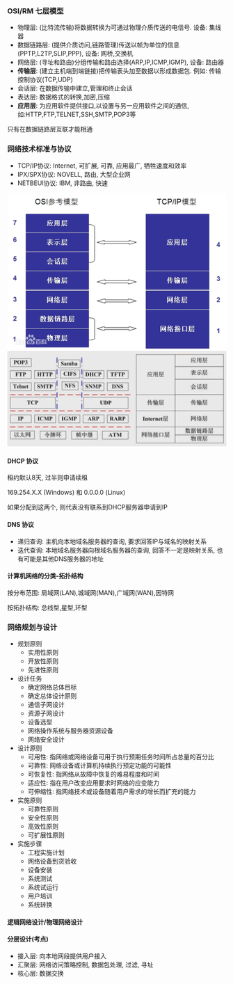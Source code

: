 ### OSI/RM 七层模型

- 物理层: (比特流传输)将数据转换为可通过物理介质传送的电信号. 设备: 集线器
- 数据链路层: (提供介质访问,链路管理)传送以帧为单位的信息(PPTP,L2TP,SLIP,PPP), 设备: 网桥,交换机
- 网络层: (寻址和路由)分组传输和路由选择(ARP,IP,ICMP,IGMP), 设备: 路由器
- **传输层**: (建立主机端到端链接)把传输表头加至数据以形成数据包. 例如: 传输控制协议(TCP,UDP)
- 会话层: 在数据传输中建立,管理和终止会话
- 表达层: 数据格式的转换,加密,压缩
- **应用层**: 为应用软件提供接口,以设置与另一应用软件之间的通信, 如:HTTP,FTP,TELNET,SSH,SMTP,POP3等

只有在数据链路层互联才能相通


### 网络技术标准与协议

- TCP/IP协议: Internet, 可扩展, 可靠, 应用最广, 牺牲速度和效率
- IPX/SPX协议: NOVELL, 路由, 大型企业网
- NETBEUI协议: IBM, 非路由, 快速

![](./5.01%20计算机模型七层网络/OSI-TCP_IP.png)
![](./5.01%20计算机模型七层网络/02.png)


#### DHCP 协议

租约默认8天, 过半则申请续租

169.254.X.X (Windows) 和 0.0.0.0 (Linux)

如果分配到这两个, 则代表没有联系到DHCP服务器申请到IP

#### DNS 协议

- 递归查询: 主机向本地域名服务器的查询, 要求回答IP与域名的映射关系
- 迭代查询: 本地域名服务器向根域名服务器的查询, 回答不一定是映射关系, 也有可能是其他DNS服务器的地址


#### 计算机网络的分类-拓扑结构

按分布范围: 局域网(LAN),城域网(MAN),广域网(WAN),因特网

按拓扑结构: 总线型,星型,环型


### 网络规划与设计

- 规划原则
  - 实用性原则
  - 开放性原则
  - 先进性原则
- 设计任务
  - 确定网络总体目标
  - 确定总体设计原则
  - 通信子网设计
  - 资源子网设计
  - 设备选型
  - 网络操作系统与服务器资源设备
  - 网络安全设计
- 设计原则
  - 可用性: 指网络或网络设备可用于执行预期任务时间所占总量的百分比
  - 可靠性: 网络设备或计算机持续执行预定功能的可能性
  - 可恢复性: 指网络从故障中恢复的难易程度和时间
  - 适应性: 指在用户改变应用要求时网络的应变能力
  - 可伸缩性: 指网络技术或设备随着用户需求的增长而扩充的能力
- 实施原则
  - 可靠性原则
  - 安全性原则
  - 高效性原则
  - 可扩展性原则
- 实施步骤
  - 工程实施计划
  - 网络设备到货验收
  - 设备安装
  - 系统测试
  - 系统试运行
  - 用户培训
  - 系统转换


#### 逻辑网络设计/物理网络设计

#### 分层设计(考点)

- 接入层: 向本地网段提供用户接入
- 汇聚层: 网络访问策略控制, 数据包处理, 过滤, 寻址
- 核心层: 数据交换
